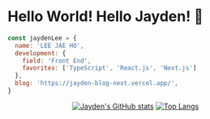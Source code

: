 # Hello World! Hello Jayden! 🔨

```javascript 
const jaydenLee = {
  name: 'LEE JAE HO',
  development: {
    field: 'Front End',
    favorites: ['TypeScript', 'React.js', 'Next.js']
  },
  blog: 'https://jayden-blog-next.vercel.app/',
}
```

<div align="center">

<!-- tailwindCSS theme 만들어서 적용 -->
[![Jayden's GitHub stats](https://github-readme-stats.vercel.app/api?username=JaydenLee1116&hide=stars,issues&show_icons=true&count_private=true&bg_color=272b33&title_color=fe9492&text_color=91cbff&icon_color=2f74c0&line_height=30&custom_title=Github%20Stats)](https://github.com/JaydenLee1116)
[![Top Langs](https://github-readme-stats.vercel.app/api/top-langs/?username=JaydenLee1116&layout=compact&hide=jupyter%20notebook,scss&bg_color=272b33&title_color=fe9492&text_color=91cbff&icon_color=2f74c0)](https://github.com/JaydenLee1116)

</div>

<!--
**JaydenLee1116/JaydenLee1116** is a ✨ _special_ ✨ repository because its `README.md` (this file) appears on your GitHub profile.

Here are some ideas to get you started:

- 🔭 I’m currently working on ...
- 🌱 I’m currently learning ...
- 👯 I’m looking to collaborate on ...
- 🤔 I’m looking for help with ...
- 💬 Ask me about ...
- 📫 How to reach me: ...
- 😄 Pronouns: ...
- ⚡ Fun fact: ...
-->
